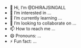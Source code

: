 - 👋 Hi, I’m @DHIRAJSINGALL
- 👀 I’m interested in ...
- 🌱 I’m currently learning ...
- 💞️ I’m looking to collaborate on ...
- 📫 How to reach me ...
- 😄 Pronouns: ...
- ⚡ Fun fact: ...

<!---
DHIRAJSINGALL/DHIRAJSINGALL is a ✨ special ✨ repository because its `README.md` (this file) appears on your GitHub profile.
You can click the Preview link to take a look at your changes.
--->
